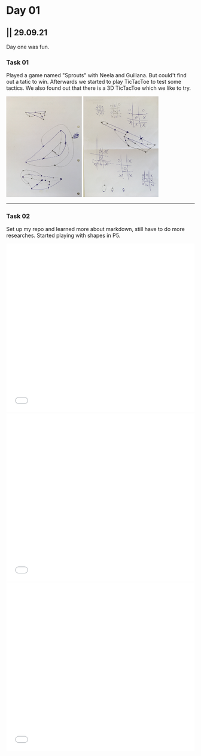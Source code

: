 # Day 01

## || 29.09.21

Day one was fun.

### Task 01

Played a game named "Sprouts" with Neela and Guiliana. But could't find out a tatic to win. Afterwards we started to play TicTacToe to test some tactics. We also found out that there is a 3D TicTacToe which we like to try.

<img src="../content/day01/sprout01.JPG" width="40%">
<img src="../content/day01/sprout02.JPG" width="40%">

---

### Task 02

Set up my repo and learned more about markdown, still have to do more researches.
Started playing with shapes in P5.

<iframe src="../content/day01/01/embed.html" width="100%" height="450" frameborder="no"></iframe>

<iframe src="../content/day01/02/embed.html" width="100%" height="450" frameborder="no"></iframe>

<iframe src="../content/day01/03/embed.html" width="100%" height="450" frameborder="no"></iframe>
